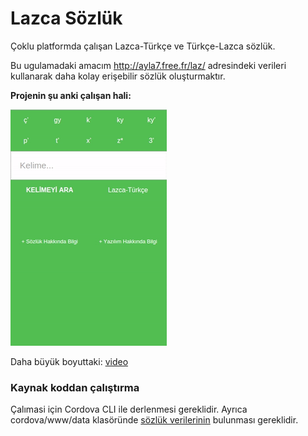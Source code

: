 # Lazca Sözlük
Çoklu platformda çalışan Lazca-Türkçe ve Türkçe-Lazca sözlük.

Bu ugulamadaki amacım http://ayla7.free.fr/laz/ adresindeki verileri kullanarak daha kolay erişebilir sözlük oluşturmaktır.

**Projenin şu anki çalışan hali:**

![App Demo](media/appdemo.gif)

Daha büyük boyuttaki: [video](media/appdemo.webm?raw=true)

### Kaynak koddan çalıştırma
Çalımasi için Cordova CLI ile derlenmesi gereklidir.
Ayrıca cordova/www/data klasöründe [sözlük verilerinin](https://github.com/aytacyildiz/lazcasozlukfetcher)
bulunması gereklidir.

